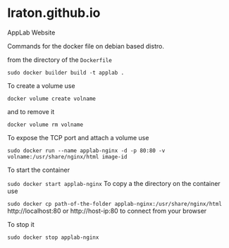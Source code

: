 # lraton.github.io
AppLab Website

Commands for the docker file on debian based distro.

from the directory of the `Dockerfile`

`
sudo docker builder build -t applab .
`

To create a volume use

`
docker volume create volname
`

and to remove it 

`
docker volume rm volname
`

To expose the TCP port and attach a volume use

`
sudo docker run --name applab-nginx -d -p 80:80 -v volname:/usr/share/nginx/html image-id
`

To start the container 

`
sudo docker start applab-nginx
`
To copy a the directory on the container use

`
sudo docker cp path-of-the-folder applab-nginx:/usr/share/nginx/html
`
http://localhost:80 or http://host-ip:80 to connect from your browser

To stop it 

`
sudo docker stop applab-nginx
`
